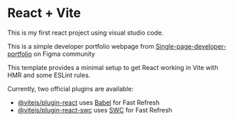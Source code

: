 # React + Vite

This is my first react project using visual studio code.

This is a simple developer portfolio webpage from [Single-page-developer-portfolio](https://www.figma.com/embed?embed_host=share&url=https%3A%2F%2Fwww.figma.com%2Fdesign%2FmnPrw85nqMCtIeKFr2jz46%2Fsingle-page-developer-portfolio-(Community)%3Fnode-id%3D0-1%26m%3Ddev) on Figma community



This template provides a minimal setup to get React working in Vite with HMR and some ESLint rules.

Currently, two official plugins are available:

- [@vitejs/plugin-react](https://github.com/vitejs/vite-plugin-react/blob/main/packages/plugin-react/README.md) uses [Babel](https://babeljs.io/) for Fast Refresh
- [@vitejs/plugin-react-swc](https://github.com/vitejs/vite-plugin-react-swc) uses [SWC](https://swc.rs/) for Fast Refresh
